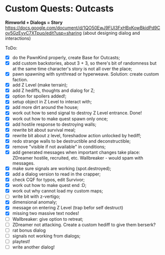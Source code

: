 # Custom Quests: Outcasts
**Rimworld + Dialogs = Story**
<br>https://docs.google.com/document/d/1QO50EwJ9FUI3FxHBxKowBkidPd9Cov5GzEyvC7XTpuo/edit?usp=sharing (about designing dialog and interactions)

ToDo:
- [x] do the PawnKind properly, create Base for Outcasts;
- [x] add custom backstories, about 3 + 3, so there's bit of randomness but at the same time character's story is not all over the place;
- [x] pawn spawning with synthread or hyperweave. Solution: create custom faction.
- [x] add Z Level (make terrain);
- [x] add Z hediffs, thoughts and dialog for Z;
- [x] option for spoilers added!;
- [x] setup object in Z Level to interact with;
- [x] add more dirt around the house;
- [x] work out how to send signal to destroy Z Level entrance. Done!
- [x] work out how to make quest spawn only once;
- [x] add hostile response to destroying walls;
- [x] rewrite bit about survival meal;
- [x] rewrite bit about z level, foreshadow action unlocked by hediff;
- [x] redo strange walls to be destructible and deconstructible;
- [x] remove "visible if not available" in conditions;
- [x] add generated messages when important changes take place: ZDreamer hostile, recruited, etc. Wallbreaker - would spam with messages.
- [x] make sure signals are working (spot.destroyed);
- [x] add a dialog version to read in the crapper;
- [x] check CQF for typos, edit Survivor;
- [x] work out how to make quest end :D;
- [x] work out why cannot load my custom maps;
- [ ] write bit with z-vertigo;
- [x] dimensional anomaly;
- [x] message on entering Z Level (trap befor self destruct)
- [x] missing two massive text nodes!
- [ ] Wallbreaker: give option to retreat;
- [ ] ZDreamer not attacking. Create a custom hediff to give them berserk?
- [ ] rat bonus dialog
- [ ] signals not working from dialogs;
- [ ] playtest!
- [ ] write another dialog!
